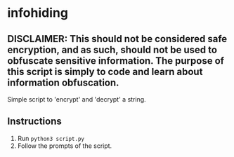 # infohiding
## DISCLAIMER: This should not be considered safe encryption, and as such, should not be used to obfuscate sensitive information. The purpose of this script is simply to code and learn about information obfuscation.
Simple script to 'encrypt' and 'decrypt' a string. 
## Instructions
1. Run ```python3 script.py```
2. Follow the prompts of the script.
